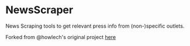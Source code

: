 # NewsScraper

News Scraping tools to get relevant press info from (non-)specific outlets.

Forked from @howlech's original project [here](https://github.com/holwech/NewsScraper)